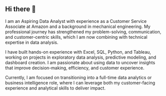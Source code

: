 ## Hi there 👋

I am an Aspiring Data Analyst with experience as a Customer Service Associate at Amazon and a background in mechanical engineering. My professional journey has strengthened my problem-solving, communication, and customer-centric skills, which I am now combining with technical expertise in data analysis.

I have built hands-on experience with Excel, SQL, Python, and Tableau, working on projects in exploratory data analysis, predictive modeling, and dashboard creation. I am passionate about using data to uncover insights that improve decision-making, efficiency, and customer experience.

Currently, I am focused on transitioning into a full-time data analytics or business intelligence role, where I can leverage both my customer-facing experience and analytical skills to deliver impact.

<!--
**bahazghayar/bahazghayar** is a ✨ _special_ ✨ repository because its `README.md` (this file) appears on your GitHub profile.

Here are some ideas to get you started:

- 🔭 I’m currently working on ...
- 🌱 I’m currently learning ...
- 👯 I’m looking to collaborate on ...
- 🤔 I’m looking for help with ...
- 💬 Ask me about ...
- 📫 How to reach me: ...
- 😄 Pronouns: ...
- ⚡ Fun fact: ...
-->
